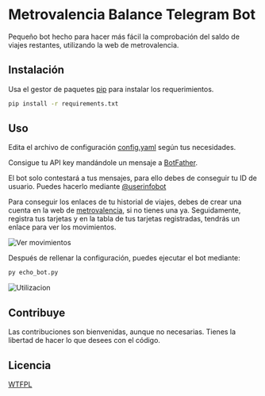 # Metrovalencia Balance Telegram Bot

Pequeño bot hecho para hacer más fácil la comprobación del saldo de viajes restantes, utilizando la web de metrovalencia.

## Instalación

Usa el gestor de paquetes [pip](https://pip.pypa.io/en/stable/) para instalar los requerimientos.

```bash
pip install -r requirements.txt
```

## Uso

Edita el archivo de configuración [config.yaml](https://github.com/giftimie/metrovalencia-balance-telegrambot/blob/main/config.yaml) según tus necesidades.

Consigue tu API key mandándole un mensaje a [BotFather](https://t.me/botfather).

El bot solo contestará a tus mensajes, para ello debes de conseguir tu ID de usuario. Puedes hacerlo mediante [@userinfobot](https://t.me/userinfobot)

Para conseguir los enlaces de tu historial de viajes, debes de crear una cuenta en la web de [metrovalencia](https://www.metrovalencia.es/mimetrovalencia.php), si no tienes una ya. Seguidamente, registra tus tarjetas y en la tabla de tus tarjetas registradas, tendrás un enlace para ver los movimientos.

![Ver movimientos](https://i.imgur.com/zI8yez3.png)

Después de rellenar la configuración, puedes ejecutar el bot mediante:

```python
py echo_bot.py
```

![Utilizacion](https://i.imgur.com/4lGQYY1.gif)

## Contribuye
Las contribuciones son bienvenidas, aunque no necesarias. Tienes la libertad de hacer lo que desees con el código.


## Licencia
[WTFPL](http://www.wtfpl.net/txt/copying/)
